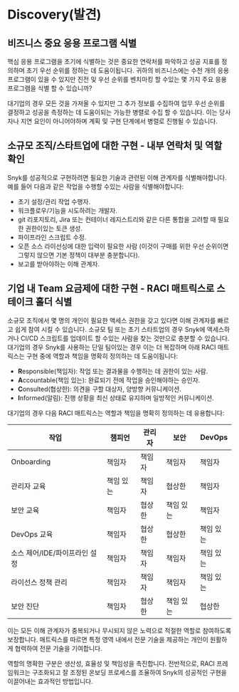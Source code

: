 # Discovery(발견)

## 비즈니스 중요 응용 프로그램 식별

핵심 응용 프로그램을 초기에 식별하는 것은 중요한 연락처를 파악하고 성공 지표를 정의하며 초기 우선 순위를 정하는 데 도움이됩니다. 귀하의 비즈니스에는 수천 개의 응용 프로그램이 있을 수 있지만 진전 및 우선 순위를 벤치마킹 할 수있는 몇 가지 주요 응용 프로그램을 식별 할 수 있습니까?

대기업의 경우 모든 것을 가져올 수 있지만 그 추가 정보를 수집하여 업무 우선 순위를 결정하고 성공을 측정하는 데 도움이되는 가능한 병렬로 수집 할 수 있습니다. 이는 당사자나 지연 요인이 아니어야하며 계획 및 구현 단계에서 병렬로 진행될 수 있습니다.

## 소규모 조직/스타트업에 대한 구현 - 내부 연락처 및 역할 확인

Snyk를 성공적으로 구현하려면 필요한 기술과 관련된 이해 관계자를 식별해야합니다. 예를 들어 다음과 같은 작업을 수행할 수있는 사람을 식별해야합니다:

* 초기 설정/관리 작업 수행자.
* 워크플로우/기능을 시도하려는 개발자.
* git 리포지토리, Jira 또는 컨테이너 레지스트리와 같은 다른 통합을 고려할 때 필요한 권한이있는 토큰 생성.
* 파이프라인 스크립트 수정.
* 오픈 소스 라이선싱에 대한 입력이 필요한 사람 (이것이 구매를 위한 우선 순위이면 그렇지 않으면 기본 정책이 대부분 충분합니다).
* 보고를 받아야하는 이해 관계자.

## 기업 내 Team 요금제에 대한 구현 - RACI 매트릭스로 스테이크 홀더 식별

소규모 조직에서 몇 명의 개인이 필요한 액세스 권한을 갖고 있다면 이해 관계자를 빠르고 쉽게 참여 시킬 수 있습니다. 소규모 팀 또는 초기 스타트업의 경우 Snyk에 액세스하거나 CI/CD 스크립트를 업데이트 할 수있는 사람을 찾는 것만으로 충분할 수 있습니다. 대기업의 경우 Snyk를 사용하는 단일 팀이있는 경우 이는 더 복잡하며 아래 RACI 매트릭스는 구현 중에 역할과 책임을 명확히 정의하는 데 도움이됩니다:

* **R**esponsible(책임자): 작업 또는 결과물을 수행하는 데 권한이 있는 사람.
* **A**ccountable(책임 있는): 완료되기 전에 작업을 승인해야하는 승인자.
* **C**onsulted(협상한): 의견을 구할 대상자, 양방향 커뮤니케이션.
* **I**nformed(알림): 진행 상황을 최신 상태로 유지하며 일방적인 커뮤니케이션.

대기업의 경우 다음 RACI 매트릭스는 역할과 책임을 명확히 정의하는 데 유용합니다:

| 작업                 | 챔피언   | 관리자 | 보안    | DevOps |
| ------------------ | ----- | --- | ----- | ------ |
| Onboarding         | 책임자   | 책임자 | 책임자   | 책임자    |
| 관리자 교육             | 책임 있는 | 책임자 | 협상한   | 책임자    |
| 보안 교육              | 책임자   | 협상한 | 책임 있는 | 책임자    |
| DevOps 교육          | 책임자   | 협상한 | 협상한   | 책임 있는  |
| 소스 제어/IDE/파이프라인 설정 | 책임자   | 책임자 | 책임자   | 책임 있는  |
| 라이선스 정책 관리         | 책임자   | 책임자 | 책임자   | 책임 있는  |
| 보안 진단              | 책임자   | 협상한 | 책임 있는 | 협상한    |

이는 모든 이해 관계자가 중복되거나 무시되지 않은 노력으로 적절한 역할로 참여하도록 보장합니다. 매트릭스를 따르면 특정 영역 내에서 전문 기술을 제공하는 개인이 원활하게 협력하여 전문 기술을 기여합니다.

역할의 명확한 구분은 생산성, 효율성 및 책임성을 촉진합니다. 전반적으로, RACI 프레임워크는 구조화되고 잘 조정된 온보딩 프로세스를 조율하여 Snyk의 성공적인 구현을 이끌어내는 효과적인 방법입니다.

